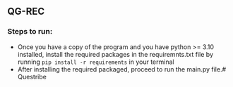 ## QG-REC

### Steps to run:
- Once you have a copy of the program and you have python >= 3.10 installed, install the required packages in the requiremnts.txt file by running  `pip install -r requirements` in your terminal
- After installing the required packaged, proceed to run the main.py file.# Questribe
